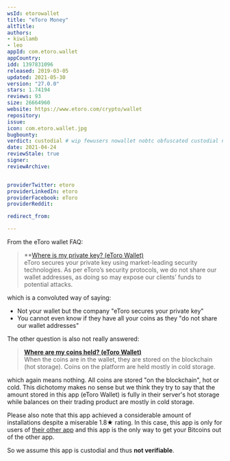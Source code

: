 ```yaml
---
wsId: etorowallet
title: "eToro Money"
altTitle: 
authors:
- kiwilamb
- leo
appId: com.etoro.wallet
appCountry: 
idd: 1397831096
released: 2019-03-05
updated: 2021-05-30
version: "27.0.0"
stars: 1.74194
reviews: 93
size: 26664960
website: https://www.etoro.com/crypto/wallet
repository: 
issue: 
icon: com.etoro.wallet.jpg
bugbounty: 
verdict: custodial # wip fewusers nowallet nobtc obfuscated custodial nosource nonverifiable reproducible bounty defunct
date: 2021-04-24
reviewStale: true
signer: 
reviewArchive:


providerTwitter: etoro
providerLinkedIn: etoro
providerFacebook: eToro
providerReddit: 

redirect_from:

---
```


From the eToro wallet FAQ:

> **[Where is my private key? (eToro Wallet)](https://www.etoro.com/customer-service/help/1306618582/where-is-my-private-key-etoro-wallet/)<br>
  eToro secures your private key using market-leading security technologies. As
  per eToro’s security protocols, we do not share our wallet addresses, as doing
  so may expose our clients’ funds to potential attacks.

which is a convoluted way of saying:

* Not your wallet but the company "eToro secures your private key"
* You cannot even know if they have all your coins as they "do not share our wallet addresses"

The other question is also not really answered:

> **[Where are my coins held? (eToro Wallet)](https://www.etoro.com/customer-service/help/1306618852/where-are-my-coins-held-etoro-wallet/)**<br>
  When the coins are in the wallet, they are stored on the blockchain (hot storage). Coins on the platform are held mostly in cold storage.

which again means nothing. All coins are stored "on the blockchain", hot or
cold. This dichotomy makes no sense but we think they try to say that the amount
stored in this app (eToro Wallet) is fully in their server's hot storage while
balances on their trading product are mostly in cold storage.

Please also note that this app achieved a considerable amount of installations
despite a miserable 1.8★ rating. In
this case, this app is only for users of
[their other app](/iphone/com.etoro.openbook/) and this app is the only way to
get your Bitcoins out of the other app.

So we assume this app is custodial and thus **not verifiable**.
